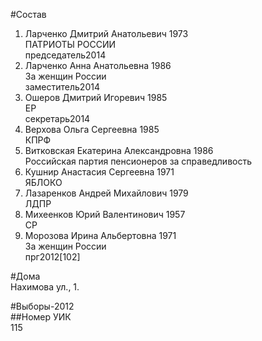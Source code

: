 #Состав  
1. Ларченко Дмитрий Анатольевич 1973  
    ПАТРИОТЫ РОССИИ  
    председатель2014  
2. Ларченко Анна Анатольевна 1986  
    За женщин России  
    заместитель2014  
3. Ошеров Дмитрий Игоревич 1985  
    ЕР  
    секретарь2014  
4. Верхова Ольга Сергеевна 1985  
    КПРФ  
5. Витковская Екатерина Александровна 1986  
    Российская партия пенсионеров за справедливость  
6. Кушнир Анастасия Сергеевна 1971  
    ЯБЛОКО  
7. Лазаренков Андрей Михайлович 1979  
    ЛДПР  
8. Михеенков Юрий Валентинович 1957  
    СР  
9. Морозова Ирина Альбертовна 1971  
    За женщин России  
    прг2012[102]  
  
#Дома  
Нахимова ул.,   1.  
  
#Выборы-2012  
##Номер УИК  
115  
